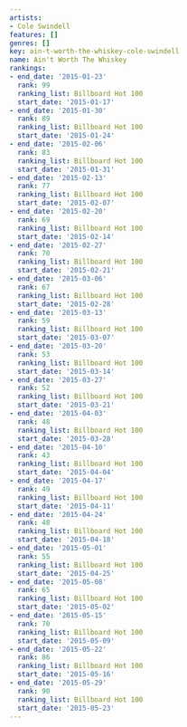 ```yaml
---
artists:
- Cole Swindell
features: []
genres: []
key: ain-t-worth-the-whiskey-cole-swindell
name: Ain't Worth The Whiskey
rankings:
- end_date: '2015-01-23'
  rank: 99
  ranking_list: Billboard Hot 100
  start_date: '2015-01-17'
- end_date: '2015-01-30'
  rank: 89
  ranking_list: Billboard Hot 100
  start_date: '2015-01-24'
- end_date: '2015-02-06'
  rank: 83
  ranking_list: Billboard Hot 100
  start_date: '2015-01-31'
- end_date: '2015-02-13'
  rank: 77
  ranking_list: Billboard Hot 100
  start_date: '2015-02-07'
- end_date: '2015-02-20'
  rank: 69
  ranking_list: Billboard Hot 100
  start_date: '2015-02-14'
- end_date: '2015-02-27'
  rank: 70
  ranking_list: Billboard Hot 100
  start_date: '2015-02-21'
- end_date: '2015-03-06'
  rank: 67
  ranking_list: Billboard Hot 100
  start_date: '2015-02-28'
- end_date: '2015-03-13'
  rank: 59
  ranking_list: Billboard Hot 100
  start_date: '2015-03-07'
- end_date: '2015-03-20'
  rank: 53
  ranking_list: Billboard Hot 100
  start_date: '2015-03-14'
- end_date: '2015-03-27'
  rank: 52
  ranking_list: Billboard Hot 100
  start_date: '2015-03-21'
- end_date: '2015-04-03'
  rank: 48
  ranking_list: Billboard Hot 100
  start_date: '2015-03-28'
- end_date: '2015-04-10'
  rank: 43
  ranking_list: Billboard Hot 100
  start_date: '2015-04-04'
- end_date: '2015-04-17'
  rank: 49
  ranking_list: Billboard Hot 100
  start_date: '2015-04-11'
- end_date: '2015-04-24'
  rank: 48
  ranking_list: Billboard Hot 100
  start_date: '2015-04-18'
- end_date: '2015-05-01'
  rank: 55
  ranking_list: Billboard Hot 100
  start_date: '2015-04-25'
- end_date: '2015-05-08'
  rank: 65
  ranking_list: Billboard Hot 100
  start_date: '2015-05-02'
- end_date: '2015-05-15'
  rank: 70
  ranking_list: Billboard Hot 100
  start_date: '2015-05-09'
- end_date: '2015-05-22'
  rank: 86
  ranking_list: Billboard Hot 100
  start_date: '2015-05-16'
- end_date: '2015-05-29'
  rank: 90
  ranking_list: Billboard Hot 100
  start_date: '2015-05-23'
---
```


